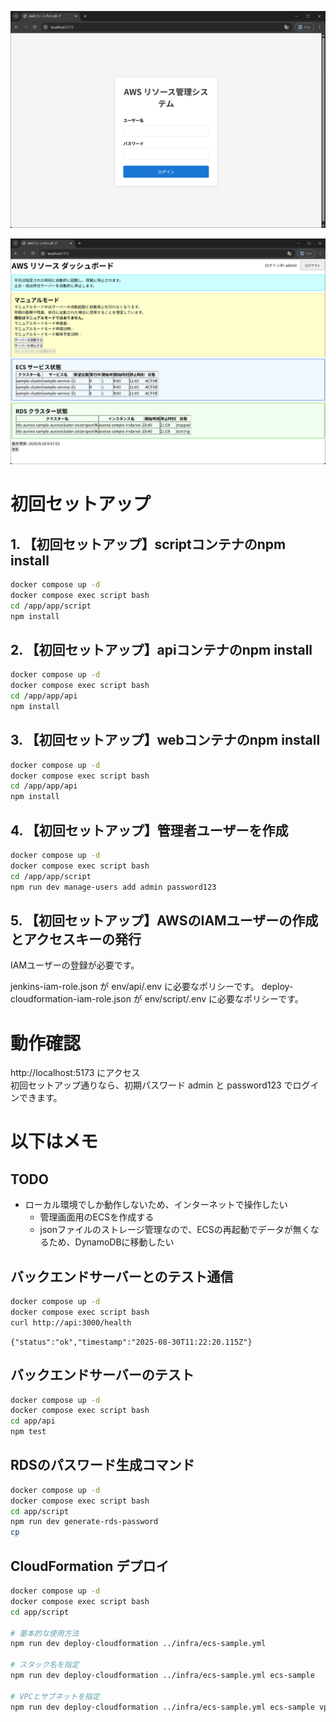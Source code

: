 
![alt-text](resources/login-page.png)

![alt-text](resources/dashboard.png)

# 初回セットアップ

## 1. 【初回セットアップ】scriptコンテナのnpm install

```sh
docker compose up -d
docker compose exec script bash
cd /app/app/script
npm install
```

## 2. 【初回セットアップ】apiコンテナのnpm install

```sh
docker compose up -d
docker compose exec script bash
cd /app/app/api
npm install
```

## 3. 【初回セットアップ】webコンテナのnpm install

```sh
docker compose up -d
docker compose exec script bash
cd /app/app/api
npm install
```

## 4. 【初回セットアップ】管理者ユーザーを作成

```sh
docker compose up -d
docker compose exec script bash
cd /app/app/script
npm run dev manage-users add admin password123
```

## 5. 【初回セットアップ】AWSのIAMユーザーの作成とアクセスキーの発行

IAMユーザーの登録が必要です。

jenkins-iam-role.json が env/api/.env に必要なポリシーです。
deploy-cloudformation-iam-role.json が env/script/.env に必要なポリシーです。

# 動作確認

http://localhost:5173 にアクセス  
初回セットアップ通りなら、初期パスワード admin と password123 でログインできます。

# **以下はメモ**

## TODO

- ローカル環境でしか動作しないため、インターネットで操作したい
    - 管理画面用のECSを作成する
    - jsonファイルのストレージ管理なので、ECSの再起動でデータが無くなるため、DynamoDBに移動したい

## バックエンドサーバーとのテスト通信

```sh
docker compose up -d
docker compose exec script bash
curl http://api:3000/health
```

```
{"status":"ok","timestamp":"2025-08-30T11:22:20.115Z"}
```

## バックエンドサーバーのテスト

```sh
docker compose up -d 
docker compose exec script bash
cd app/api
npm test
```

## RDSのパスワード生成コマンド

```sh
docker compose up -d 
docker compose exec script bash
cd app/script
npm run dev generate-rds-password
cp 
```

## CloudFormation デプロイ

```bash
docker compose up -d 
docker compose exec script bash
cd app/script

# 基本的な使用方法
npm run dev deploy-cloudformation ../infra/ecs-sample.yml

# スタック名を指定
npm run dev deploy-cloudformation ../infra/ecs-sample.yml ecs-sample

# VPCとサブネットを指定
npm run dev deploy-cloudformation ../infra/ecs-sample.yml ecs-sample vpc-0123456789abcdef0 subnet-1 public-subnet-2 public-subnet-3
```
